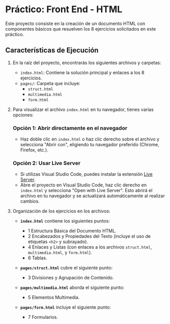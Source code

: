 # Práctico: Front End - HTML

Este proyecto consiste en la creación de un documento HTML con componentes básicos que resuelven los 8 ejercicios solicitados en este práctico.

## Características de Ejecución

1. En la raíz del proyecto, encontrarás los siguientes archivos y carpetas:
   - `index.html`: Contiene la solución principal y enlaces a los 8 ejercicios.
   - `pages/`: Carpeta que incluye:
     - `struct.html`
     - `multimedia.html`
     - `form.html`
     
2. Para visualizar el archivo `index.html` en tu navegador, tienes varias opciones:

   ### Opción 1: Abrir directamente en el navegador
   - Haz doble clic en `index.html` o haz clic derecho sobre el archivo y selecciona "Abrir con", eligiendo tu navegador preferido (Chrome, Firefox, etc.).

   ### Opción 2: Usar Live Server
   - Si utilizas Visual Studio Code, puedes instalar la extensión [Live Server](https://marketplace.visualstudio.com/items?itemName=ritwickdey.LiveServer).
   - Abre el proyecto en Visual Studio Code, haz clic derecho en `index.html` y selecciona "Open with Live Server". Esto abrirá el archivo en tu navegador y se actualizará automáticamente al realizar cambios.

3. Organización de los ejercicios en los archivos:

   - **`index.html`** contiene los siguientes puntos:
     - 1 Estructura Básica del Documento HTML.
     - 2 Encabezados y Propiedades del Texto (incluye el uso de etiquetas `<h2>` y subrayado).
     - 4 Enlaces y Listas (con enlaces a los archivos `struct.html`, `multimedia.html`, y `form.html`).
     - 6 Tablas.

   - **`pages/struct.html`** cubre el siguiente punto:
     - 3 Divisiones y Agrupación de Contenido.

   - **`pages/multimedia.html`** aborda el siguiente punto:
     - 5 Elementos Multimedia.

   - **`pages/form.html`** incluye el siguiente punto:
     - 7 Formularios.
